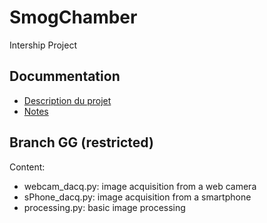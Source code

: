 # SmogChamber
Intership Project

## Docummentation
- [Description du projet](https://duckduckgo.com)
- [Notes](notes.md)
## Branch GG (restricted)
Content:
- webcam_dacq.py: image acquisition from a web camera
- sPhone_dacq.py: image acquisition from a smartphone
- processing.py: basic image processing
